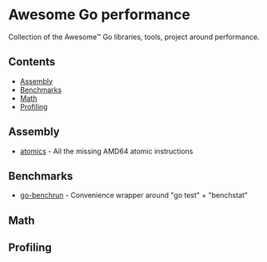 # Awesome Go performance

Collection of the Awesome™ Go libraries, tools, project around performance.

## Contents

- [Assembly](#assembly)
- [Benchmarks](#benchmarks)
- [Math](#math)
- [Profiling](#profiling)

## Assembly
- [atomics](https://github.com/CAFxX/atomics) - All the missing AMD64 atomic instructions

## Benchmarks
- [go-benchrun](https://github.com/quasilyte/go-benchrun) - Convenience wrapper around "go test" + "benchstat"

## Math

## Profiling

